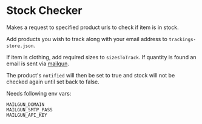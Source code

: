 # Stock Checker

Makes a request to specified product urls to check if item is in stock.

Add products you wish to track along with your email address to `trackings-store.json`.

If item is clothing, add required sizes to `sizesToTrack`. If quantity is found an
email is sent via [mailgun](https://www.mailgun.com/).

The product's `notified` will then be set to true and stock will not be checked again until 
set back to false.

Needs following env vars:

```
MAILGUN_DOMAIN
MAILGUN_SMTP_PASS
MAILGUN_API_KEY
```